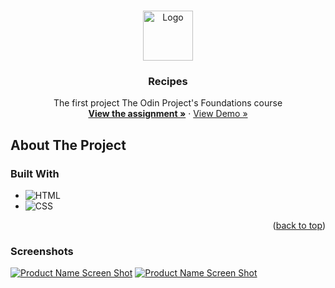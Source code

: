 <!-- Improved compatibility of back to top link: See: https://github.com/othneildrew/Best-README-Template/pull/73 -->
<a name="readme-top"></a>
<!--
*** Thanks for checking out the Best-README-Template. If you have a suggestion
*** that would make this better, please fork the repo and create a pull request
*** or simply open an issue with the tag "enhancement".
*** Don't forget to give the project a star!
*** Thanks again! Now go create something AMAZING! :D
-->



<!-- PROJECT LOGO -->
<br />
<div align="center">
  <a href="https://github.com/ftrbnd/odin-recipes">
    <img src="https://avatars.githubusercontent.com/u/4441966" alt="Logo" width="80" height="80">
  </a>

<h3 align="center">Recipes</h3>

  <p align="center">
    The first project The Odin Project's Foundations course
    <br />
    <a href="https://www.theodinproject.com/lessons/foundations-recipes"><strong>View the assignment »</strong></a>
    ·
    <a href="https://ftrbnd.github.io/odin-recipes/">View Demo »</a>
  </p>
</div>



<!-- ABOUT THE PROJECT -->
## About The Project

### Built With

* ![HTML][HTML]
* ![CSS][CSS]

<p align="right">(<a href="#readme-top">back to top</a>)</p>



### Screenshots

[![Product Name Screen Shot][product-screenshot-1]](https://ftrbnd.github.io/odin-recipes/)
[![Product Name Screen Shot][product-screenshot-2]](https://ftrbnd.github.io/odin-recipes/)


<!-- MARKDOWN LINKS & IMAGES -->
<!-- https://www.markdownguide.org/basic-syntax/#reference-style-links -->
[HTML]: https://img.shields.io/badge/html-E34F26?style=for-the-badge&logo=html5&logoColor=white
[CSS]: https://img.shields.io/badge/css-1572B6?style=for-the-badge&logo=css3&logoColor=white
[product-screenshot-1]: https://i.imgur.com/fak7ZEj.png
[product-screenshot-2]: https://i.imgur.com/1xm3kDa.png
